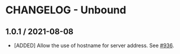 # CHANGELOG - Unbound

## 1.0.1 / 2021-08-08

* [ADDED] Allow the use of hostname for server address. See [#936](https://github.com/DataDog/integrations-extras/pull/937).

